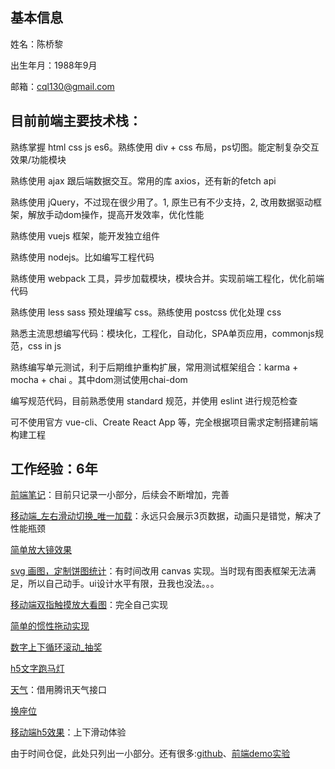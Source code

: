 
## 基本信息

姓名：陈桥黎

出生年月：1988年9月

邮箱：cql130@gmail.com

## 目前前端主要技术栈：

熟练掌握 html css js es6。熟练使用 div + css 布局，ps切图。能定制复杂交互效果/功能模块

熟练使用 ajax 跟后端数据交互。常用的库 axios，还有新的fetch api

熟练使用 jQuery，不过现在很少用了。1, 原生已有不少支持，2, 改用数据驱动框架，解放手动dom操作，提高开发效率，优化性能

熟练使用 vuejs 框架，能开发独立组件

熟练使用 nodejs。比如编写工程代码

熟练使用 webpack 工具，异步加载模块，模块合并。实现前端工程化，优化前端代码

熟练使用 less sass 预处理编写 css。熟练使用 postcss 优化处理 css

熟悉主流思想编写代码：模块化，工程化，自动化，SPA单页应用，commonjs规范，css in js

熟练编写单元测试，利于后期维护重构扩展，常用测试框架组合：karma + mocha + chai 。其中dom测试使用chai-dom

编写规范代码，目前熟悉使用 standard 规范，并使用 eslint 进行规范检查

可不使用官方 vue-cli、Create React App 等，完全根据项目需求定制搭建前端构建工程

## 工作经验：6年

[前端笔记](http://cqlql.github.io/note)：目前只记录一小部分，后续会不断增加，完善

[移动端_左右滑动切换_唯一加载](http://cqlql.github.io/demo/20160919_mobile_左右滑动切换_唯一加载/dist)：永远只会展示3页数据，动画只是错觉，解决了性能瓶颈

[简单放大镜效果](http://cqlql.github.io/demo/20160830_简单放大镜效果)

[svg 画图，定制饼图统计](http://cqlql.github.io/demo/20170816_分块饼图统计/dist/index.html)：有时间改用 canvas 实现。当时现有图表框架无法满足，所以自己动手。ui设计水平有限，丑我也没法。。。

[移动端双指触摸放大看图](http://cqlql.github.io/demo/20170407_移动端_仿微信截图/dist)：完全自己实现

[简单的惯性拖动实现](http://cqlql.github.io/demo/20170104_惯性拖动/view.html)

[数字上下循环滚动_抽奖](http://cqlql.github.io/demo/20161230_数字上下循环滚动_抽奖/index1.html)

[h5文字跑马灯](http://cqlql.github.io/demo/20161207_文字跑马灯)

[天气](http://cqlql.github.io/demo/20161201_天气_农历年/dist)：借用腾讯天气接口

[换座位](http://cqlql.github.io/demo/20160801_座位表/placetable_example_plus.html)

[移动端h5效果](http://cqlql.github.io/demo/20151023_%E7%A7%BB%E5%8A%A8%E7%AB%AF_%E4%B8%8A%E4%B8%8B%E6%BB%91%E5%8A%A8%E5%88%87%E6%8D%A2_%E9%A3%8E%E6%A0%BC1_css%E7%89%88/)：上下滑动体验

由于时间仓促，此处只列出一小部分。还有很多:[github](https://github.com/cqlql)、[前端demo实验](https://github.com/cqlql/cqlql.github.io/tree/master/demo)

